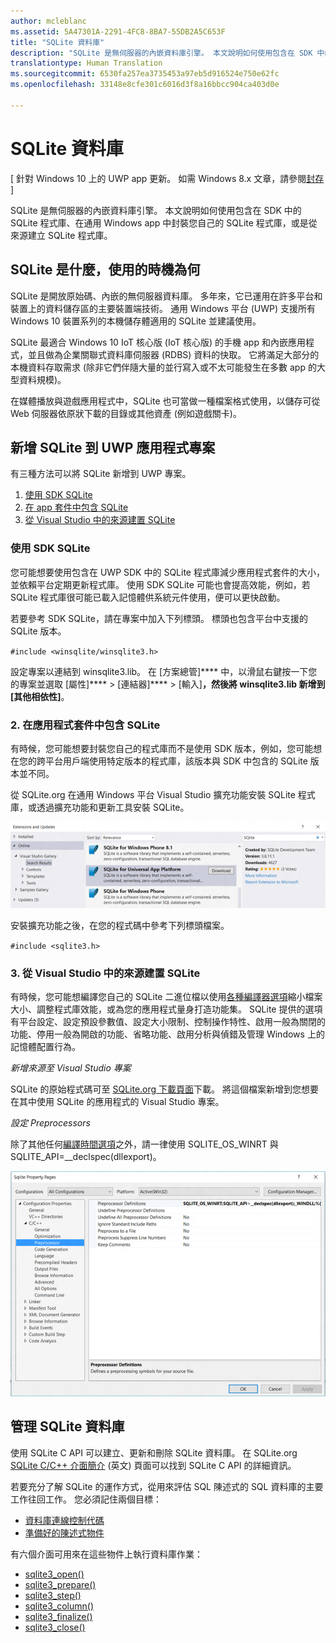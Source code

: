 ```yaml
---
author: mcleblanc
ms.assetid: 5A47301A-2291-4FC8-8BA7-55DB2A5C653F
title: "SQLite 資料庫"
description: "SQLite 是無伺服器的內嵌資料庫引擎。 本文說明如何使用包含在 SDK 中的 SQLite 資料庫、在通用 Windows app 中封裝您自己的 SQLite 資料庫，或是從來源建立 SQLite 資料庫。"
translationtype: Human Translation
ms.sourcegitcommit: 6530fa257ea3735453a97eb5d916524e750e62fc
ms.openlocfilehash: 33148e8cfe301c6016d3f8a16bbcc904ca403d0e

---
```

# SQLite 資料庫

\[ 針對 Windows 10 上的 UWP app 更新。 如需 Windows 8.x 文章，請參閱[封存](http://go.microsoft.com/fwlink/p/?linkid=619132) \]


SQLite 是無伺服器的內嵌資料庫引擎。 本文說明如何使用包含在 SDK 中的 SQLite 程式庫、在通用 Windows app 中封裝您自己的 SQLite 程式庫，或是從來源建立 SQLite 程式庫。

## SQLite 是什麼，使用的時機為何

SQLite 是開放原始碼、內嵌的無伺服器資料庫。 多年來，它已運用在許多平台和裝置上的資料儲存區的主要裝置端技術。 通用 Windows 平台 (UWP) 支援所有 Windows 10 裝置系列的本機儲存體適用的 SQLite 並建議使用。

SQLite 最適合 Windows 10 IoT 核心版 (IoT 核心版) 的手機 app 和內嵌應用程式，並且做為企業關聯式資料庫伺服器 (RDBS) 資料的快取。 它將滿足大部分的本機資料存取需求 (除非它們伴隨大量的並行寫入或不太可能發生在多數 app 的大型資料規模)。

在媒體播放與遊戲應用程式中，SQLite 也可當做一種檔案格式使用，以儲存可從 Web 伺服器依原狀下載的目錄或其他資產 (例如遊戲關卡)。

## 新增 SQLite 到 UWP 應用程式專案

有三種方法可以將 SQLite 新增到 UWP 專案。

1.  [使用 SDK SQLite](#using-the-sdk-sqlite)
2.  [在 app 套件中包含 SQLite](#including-sqlite-in-the-app-package)
3.  [從 Visual Studio 中的來源建置 SQLite](#building-sqlite-from-source-in-visual-studio)

### 使用 SDK SQLite

您可能想要使用包含在 UWP SDK 中的 SQLite 程式庫減少應用程式套件的大小，並依賴平台定期更新程式庫。 使用 SDK SQLite 可能也會提高效能，例如，若 SQLite 程式庫很可能已載入記憶體供系統元件使用，便可以更快啟動。

若要參考 SDK SQLite，請在專案中加入下列標頭。 標頭也包含平台中支援的 SQLite 版本。

`#include <winsqlite/winsqlite3.h>`

設定專案以連結到 winsqlite3.lib。 在 [方案總管]**** 中，以滑鼠右鍵按一下您的專案並選取 [屬性]**** &gt; [連結器]**** &gt; [輸入]****，然後將 winsqlite3.lib 新增到 [其他相依性]****。

### 2. 在應用程式套件中包含 SQLite

有時候，您可能想要封裝您自己的程式庫而不是使用 SDK 版本，例如，您可能想在您的跨平台用戶端使用特定版本的程式庫，該版本與 SDK 中包含的 SQLite 版本並不同。

從 SQLite.org 在通用 Windows 平台 Visual Studio 擴充功能安裝 SQLite 程式庫，或透過擴充功能和更新工具安裝 SQLite。

![擴充功能和更新畫面](./images/extensions-and-updates.png)

安裝擴充功能之後，在您的程式碼中參考下列標頭檔案。

`#include <sqlite3.h>`

### 3. 從 Visual Studio 中的來源建置 SQLite

有時候，您可能想編譯您自己的 SQLite 二進位檔以使用[各種編譯器選項](http://www.sqlite.org/compile.html)縮小檔案大小、調整程式庫效能，或為您的應用程式量身打造功能集。 SQLite 提供的選項有平台設定、設定預設參數值、設定大小限制、控制操作特性、啟用一般為關閉的功能、停用一般為開啟的功能、省略功能、啟用分析與偵錯及管理 Windows 上的記憶體配置行為。

*新增來源至 Visual Studio 專案*

SQLite 的原始程式碼可至 [SQLite.org 下載頁面](https://www.sqlite.org/download.html)下載。 將這個檔案新增到您想要在其中使用 SQLite 的應用程式的 Visual Studio 專案。

*設定 Preprocessors*

除了其他任何[編譯時間選項](http://www.sqlite.org/compile.html)之外，請一律使用 SQLITE_OS_WINRT 與 SQLITE\_API=\_\_declspec(dllexport)。

![SQLite 屬性頁畫面](./images/property-pages.png)

## 管理 SQLite 資料庫

使用 SQLite C API 可以建立、更新和刪除 SQLite 資料庫。 在 SQLite.org [SQLite C/C++ 介面簡介](http://www.sqlite.org/cintro.html) (英文) 頁面可以找到 SQLite C API 的詳細資訊。

若要充分了解 SQLite 的運作方式，從用來評估 SQL 陳述式的 SQL 資料庫的主要工作往回工作。 您必須記住兩個目標：

-   [資料庫連線控制代碼](https://www.sqlite.org/c3ref/sqlite3.html)
-   [準備好的陳述式物件](https://www.sqlite.org/c3ref/stmt.html)

有六個介面可用來在這些物件上執行資料庫作業：

-   [sqlite3\_open()](https://web.archive.org/web/20141228070025/http:/www.sqlite.org/c3ref/open.html)
-   [sqlite3\_prepare()](https://web.archive.org/web/20141228070025/http:/www.sqlite.org/c3ref/prepare.html)
-   [sqlite3\_step()](https://web.archive.org/web/20141228070025/http:/www.sqlite.org/c3ref/step.html)
-   [sqlite3\_column()](https://web.archive.org/web/20141228070025/http:/www.sqlite.org/c3ref/column_blob.html)
-   [sqlite3\_finalize()](https://web.archive.org/web/20141228070025/http:/www.sqlite.org/c3ref/finalize.html)
-   [sqlite3\_close()](https://web.archive.org/web/20141228070025/http:/www.sqlite.org/c3ref/close.html)

 

 







<!--HONumber=Aug16_HO3-->


